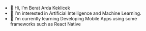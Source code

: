 - 👋 Hi, I’m Berat Arda Keklicek
- 👀 I’m interested in Artificial Intelligence and Machine Learning.
- 🌱 I’m currently learning Developing Mobile Apps using some frameworks such as React Native

<!---
BrdaKelck/BrdaKelck is a ✨ special ✨ repository because its `README.md` (this file) appears on your GitHub profile.
You can click the Preview link to take a look at your changes.
--->
